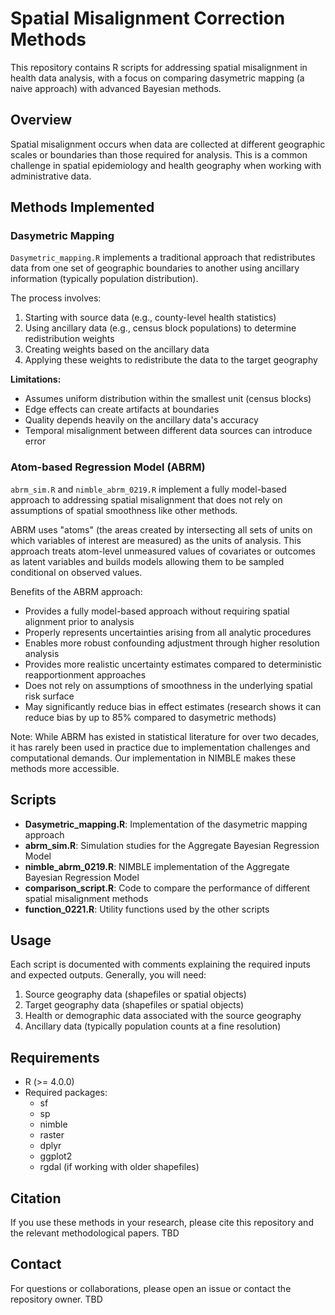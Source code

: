 # Spatial Misalignment Correction Methods

This repository contains R scripts for addressing spatial misalignment in health data analysis, with a focus on comparing dasymetric mapping (a naive approach) with advanced Bayesian methods.

## Overview

Spatial misalignment occurs when data are collected at different geographic scales or boundaries than those required for analysis. This is a common challenge in spatial epidemiology and health geography when working with administrative data.

## Methods Implemented

### Dasymetric Mapping

`Dasymetric_mapping.R` implements a traditional approach that redistributes data from one set of geographic boundaries to another using ancillary information (typically population distribution).

The process involves:
1. Starting with source data (e.g., county-level health statistics)
2. Using ancillary data (e.g., census block populations) to determine redistribution weights
3. Creating weights based on the ancillary data
4. Applying these weights to redistribute the data to the target geography

**Limitations:**
- Assumes uniform distribution within the smallest unit (census blocks)
- Edge effects can create artifacts at boundaries
- Quality depends heavily on the ancillary data's accuracy
- Temporal misalignment between different data sources can introduce error

### Atom-based Regression Model (ABRM)

`abrm_sim.R` and `nimble_abrm_0219.R` implement a fully model-based approach to addressing spatial misalignment that does not rely on assumptions of spatial smoothness like other methods.

ABRM uses "atoms" (the areas created by intersecting all sets of units on which variables of interest are measured) as the units of analysis. This approach treats atom-level unmeasured values of covariates or outcomes as latent variables and builds models allowing them to be sampled conditional on observed values.

Benefits of the ABRM approach:
- Provides a fully model-based approach without requiring spatial alignment prior to analysis
- Properly represents uncertainties arising from all analytic procedures
- Enables more robust confounding adjustment through higher resolution analysis
- Provides more realistic uncertainty estimates compared to deterministic reapportionment approaches
- Does not rely on assumptions of smoothness in the underlying spatial risk surface
- May significantly reduce bias in effect estimates (research shows it can reduce bias by up to 85% compared to dasymetric methods)

Note: While ABRM has existed in statistical literature for over two decades, it has rarely been used in practice due to implementation challenges and computational demands. Our implementation in NIMBLE makes these methods more accessible.

## Scripts

- **Dasymetric_mapping.R**: Implementation of the dasymetric mapping approach
- **abrm_sim.R**: Simulation studies for the Aggregate Bayesian Regression Model
- **nimble_abrm_0219.R**: NIMBLE implementation of the Aggregate Bayesian Regression Model
- **comparison_script.R**: Code to compare the performance of different spatial misalignment methods
- **function_0221.R**: Utility functions used by the other scripts

## Usage

Each script is documented with comments explaining the required inputs and expected outputs. Generally, you will need:

1. Source geography data (shapefiles or spatial objects)
2. Target geography data (shapefiles or spatial objects)
3. Health or demographic data associated with the source geography
4. Ancillary data (typically population counts at a fine resolution)

## Requirements

- R (>= 4.0.0)
- Required packages:
  - sf
  - sp
  - nimble
  - raster
  - dplyr
  - ggplot2
  - rgdal (if working with older shapefiles)

## Citation

If you use these methods in your research, please cite this repository and the relevant methodological papers.
TBD

## Contact

For questions or collaborations, please open an issue or contact the repository owner. TBD